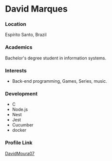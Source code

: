 # David Marques

### Location

Espírito Santo, Brazil

### Academics

Bachelor's degree student in information systems.

### Interests

- Back-end programming, Games, Series, music.

### Development

- C
- Node.js
- Nest
- Jest
- Cucumber
- docker

### Profile Link

[DavidMoura07](https://github.com/DavidMoura07)
